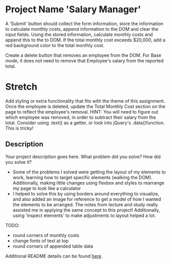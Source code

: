 # Project Name 'Salary Manager'

A 'Submit' button should collect the form information, store the information to calculate monthly costs, append information to the DOM and clear the input fields. Using the stored information, calculate monthly costs and append this to the to DOM. If the total monthly cost exceeds $20,000, add a red background color to the total monthly cost.

Create a delete button that removes an employee from the DOM. For Base mode, it does not need to remove that Employee's salary from the reported total.

# Stretch

Add styling or extra functionality that fits with the theme of this assignment.
Once the employee is deleted, update the Total Monthly Cost section on the page to reflect the employee's removal. HINT: You will need to figure out which employee was removed, in order to subtract their salary from the total. Consider using .text() as a getter, or look into jQuery's .data()function. This is tricky!

## Description

Your project description goes here. What problem did you solve? How did you solve it?

- Some of the problems I solved were getting the layout of my elements to work, learning how to target specific elements (walking the DOM). Additionally, making little changes using flexbox and styles to rearrange my page to look like a calculator
- I helped to solve this by using borders around everything to visualize, and also added an image for reference to get a model of how I wanted the elements to be arranged. The notes from lecture and study really assisted me in applying the same concept to this project! Additionally, using 'inspect elements' to make adjustments to layout helped a lot.


TODO:
- round corners of monthly costs
- change fonts of text at top
- round corners of appended table data


Additional README details can be found [here](https://github.com/PrimeAcademy/readme-template/blob/master/README.md).
